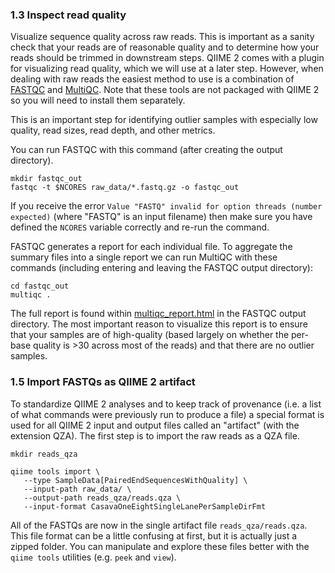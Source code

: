 ### 1.3 Inspect read quality

Visualize sequence quality across raw reads. This is important as a sanity check that your reads are of reasonable quality and to determine how your reads should be trimmed in downstream steps. QIIME 2 comes with a plugin for visualizing read quality, which we will use at a later step. However, when dealing with raw reads the easiest method to use is a combination of [FASTQC][15] and [MultiQC][16]. Note that these tools are not packaged with QIIME 2 so you will need to install them separately.

This is an important step for identifying outlier samples with especially low quality, read sizes, read depth, and other metrics.

You can run FASTQC with this command (after creating the output directory).
```
mkdir fastqc_out
fastqc -t $NCORES raw_data/*.fastq.gz -o fastqc_out
```

If you receive the error `Value "FASTQ" invalid for option threads (number expected)` (where "FASTQ" is an input filename) then make sure you have defined the `NCORES` variable correctly and re-run the command.

FASTQC generates a report for each individual file. To aggregate the summary files into a single report we can run MultiQC with these commands (including entering and leaving the FASTQC output directory):

```
cd fastqc_out
multiqc .
```

The full report is found within [multiqc_report.html](repo:results/multiqc_report.html) in the FASTQC output directory. The most important reason to visualize this report is to ensure that your samples are of high-quality (based largely on whether the per-base quality is >30 across most of the reads) and that there are no outlier samples.
 

### 1.5 Import FASTQs as QIIME 2 artifact

To standardize QIIME 2 analyses and to keep track of provenance (i.e. a list of what commands were previously run to produce a file) a special format is used for all QIIME 2 input and output files called an "artifact" (with the extension QZA). The first step is to import the raw reads as a QZA file.

```
mkdir reads_qza
    
qiime tools import \
   --type SampleData[PairedEndSequencesWithQuality] \
   --input-path raw_data/ \
   --output-path reads_qza/reads.qza \
   --input-format CasavaOneEightSingleLanePerSampleDirFmt
```

All of the FASTQs are now in the single artifact file `reads_qza/reads.qza`. This file format can be a little confusing at first, but it is actually just a zipped folder. You can manipulate and explore these files better with the `qiime tools` utilities (e.g. `peek` and `view`).

[15]: https://www.bioinformatics.babraham.ac.uk/projects/fastqc/
[16]: https://multiqc.info/
